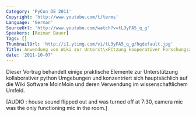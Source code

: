 ```yaml
---
Category: 'PyCon DE 2011'
Copyright: 'http://www.youtube.com/t/terms'
Language: 'German'
SourceUrl: 'http://www.youtube.com/watch?v=tL3yFA5_q_g'
Speakers: [Reimar Bauer]
Tags: []
ThumbnailUrl: 'http://i1.ytimg.com/vi/tL3yFA5_q_g/hqdefault.jpg'
Title: Anwendung von Wiki zur Unterst\xFCtzung kooperativer Forschungsarbeiten\
date: '2011-10-07'
---
```

Dieser Vortrag behandelt einige praktische Elemente zur Unterstützung kollaborativer python Umgebungen und konzentriert sich hauptsächlich auf die Wiki Software MoinMoin und deren Verwendung im wissenschaftlichem Umfeld.

[AUDIO : house sound flipped out and was turned off at 7:30, camera mic was the only functioning mic in the room.]